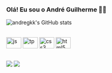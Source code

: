### Olá! Eu sou o André Guilherme 🧛🏾

![andregkk's GitHub stats](https://github-readme-stats.vercel.app/api?username=andregkk&show_icons=true&theme=dracula)
<div style="display: inline_block"><br>
  <img alt="js" height="30" width="40" src="https://cdn.jsdelivr.net/gh/devicons/devicon/icons/javascript/javascript-original.svg"/>
  <img alt="tp" height="30" width="40" src="https://cdn.jsdelivr.net/gh/devicons/devicon/icons/typescript/typescript-original.svg"/> 
  <img alt="css3" height="30" width="40" src="https://cdn.jsdelivr.net/gh/devicons/devicon/icons/css3/css3-original.svg"/>
  <img alt="html5" height="30" width="40" src="https://cdn.jsdelivr.net/gh/devicons/devicon/icons/html5/html5-original.svg"/> 
</div>

##

<div>
 <a href="https://www.linkedin.com/in/andr%C3%A9guilherme/" target="_blank"><img src="https://img.shields.io/badge/-LinkedIn-%230077B5?style=for-the-badge&logo=linkedin&logoColor=white" target="_blank"></a>
 <a href= "https://trailblazer.me/id/andregk" target="_blank"><img src= "https://img.shields.io/badge/Salesforce-00A1E0?style=for-the-badge&logo=Salesforce&logoColor=white" target="_blank"></a>
 </div>
